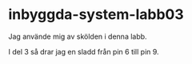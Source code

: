 # inbyggda-system-labb03

Jag använde mig av skölden i denna labb.

I del 3 så drar jag en sladd från pin 6 till pin 9.